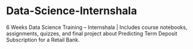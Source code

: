 # Data-Science-Internshala
6 Weeks Data Science Training – Internshala | Includes course notebooks, assignments, quizzes, and final project about Predicting Term Deposit Subscription for a Retail Bank.
